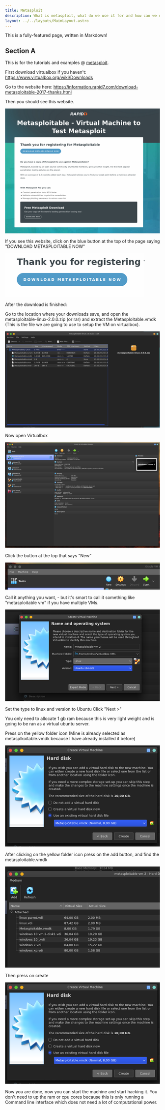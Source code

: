 ```yaml
---
title: Metasploit
description: What is metasploit, what do we use it for and how can we use it. 
layout: ../../layouts/MainLayout.astro
---
```


This is a fully-featured page, written in Markdown!

## Section A


This is for the tutorials and examples @ [metasploit](page-6).

First download virtualbox if you haven't: https://www.virtualbox.org/wiki/Downloads

Go to the website here: https://information.rapid7.com/download-metasploitable-2017-thanks.html

Then you should see this website. 


![Website download](/src/pages/en/images/Metasploitable-website.png)

If you see this website, click on the blue button at the top of the page saying "DOWNLOAD METASPLOITABLE NOW"

![Thanks for reg](/src/pages/en/images/thanks-for-reg.png)

After the download is finished:

Go to the location where your downloads save, and open the metasploitable-linux-2.0.0.zip (or rar) and extract the Metasploitable.vmdk (This is the file we are going to use to setup the VM on virtualbox).

![File in folder](/src/pages/en/images/metasploitable-linux%20file%20in%20folder.png)

Now open Virtualbox

![Open VB](/src/pages/en/images/openVB.png)

Click the button at the top that says "New"

![New VM](/src/pages/en/images/ClickNewVM.png)

Call it anything you want, - but it's smart to call it something like "metasploitable vm" if you have multiple VMs.

![Name and choosing](/src/pages/en/images/naming%20and%20choosing.png)

Set the type to linux and version to Ubuntu
Click "Next >"

You only need to allocate 1 gb ram because this is very light weight and is going to be ran as a virtual ubuntu server.

Press on the yellow folder icon (Mine is already selected as metasplkoitable.vmdk because I have already installed it before)

![Yellow Folder icon](/src/pages/en/images/yello%20Folder%20icon%20.png)

After clicking on the yellow folder icon press on the add button, and find the metasploitable.vmdk

![Find mvdk file](/src/pages/en/images/FInd%20metasploitable.vmdk.png)

Then press on create

![Yellow Folder icon](/src/pages/en/images/yello%20Folder%20icon%20.png)

Now you are done, now you can start the machine and start hacking it. You don't need to up the ram or cpu cores because this is only running a Command line interface which does not need a lot of computational power.

